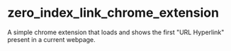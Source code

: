 # zero_index_link_chrome_extension
A simple chrome extension that loads and shows the first "URL Hyperlink" present in a current webpage.
